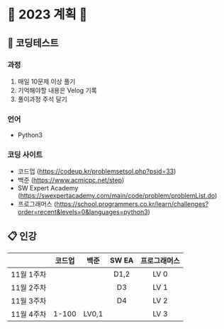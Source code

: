 # 📌 2023 계획 📌

## 📝 코딩테스트

### 과정
1. 매일 10문제 이상 풀기
2. 기억해야할 내용은 Velog 기록
3. 풀이과정 주석 달기

### 언어
- Python3

### 코딩 사이트
- 코드업 (https://codeup.kr/problemsetsol.php?psid=33)
- 백준   (https://www.acmicpc.net/step)
- SW Expert Academy (https://swexpertacademy.com/main/code/problem/problemList.do)
- 프로그래머스 (https://school.programmers.co.kr/learn/challenges?order=recent&levels=0&languages=python3)

## 📋 인강

|          |코드업 |백준  |SW EA |프로그래머스
|----      |:----:|:----:|:----:|:----:
|11월 1주차|      |      | D1,2 |  LV 0
|11월 2주차|      |      |  D3  |  LV 1
|11월 3주차|      |      |  D4  |  LV 2
|11월 4주차|1-100 |LV0,1 |      |  LV 3


